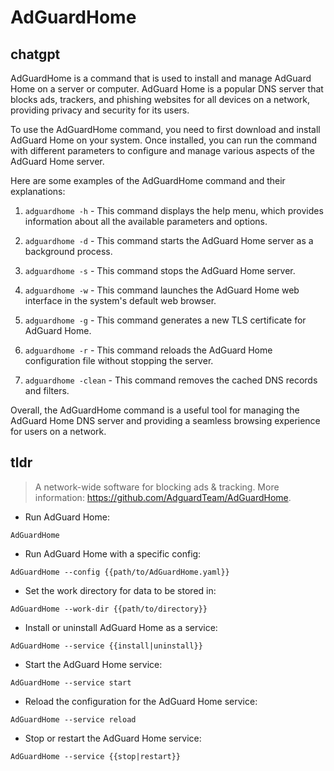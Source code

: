 # AdGuardHome 
## chatgpt 
AdGuardHome is a command that is used to install and manage AdGuard Home on a server or computer. AdGuard Home is a popular DNS server that blocks ads, trackers, and phishing websites for all devices on a network, providing privacy and security for its users.

To use the AdGuardHome command, you need to first download and install AdGuard Home on your system. Once installed, you can run the command with different parameters to configure and manage various aspects of the AdGuard Home server.

Here are some examples of the AdGuardHome command and their explanations:

1. `adguardhome -h` - This command displays the help menu, which provides information about all the available parameters and options.

2. `adguardhome -d` - This command starts the AdGuard Home server as a background process.

3. `adguardhome -s` - This command stops the AdGuard Home server.

4. `adguardhome -w` - This command launches the AdGuard Home web interface in the system's default web browser.

5. `adguardhome -g` - This command generates a new TLS certificate for AdGuard Home.

6. `adguardhome -r` - This command reloads the AdGuard Home configuration file without stopping the server.

7. `adguardhome -clean` - This command removes the cached DNS records and filters.

Overall, the AdGuardHome command is a useful tool for managing the AdGuard Home DNS server and providing a seamless browsing experience for users on a network. 

## tldr 
 
> A network-wide software for blocking ads & tracking.
> More information: <https://github.com/AdguardTeam/AdGuardHome>.

- Run AdGuard Home:

`AdGuardHome`

- Run AdGuard Home with a specific config:

`AdGuardHome --config {{path/to/AdGuardHome.yaml}}`

- Set the work directory for data to be stored in:

`AdGuardHome --work-dir {{path/to/directory}}`

- Install or uninstall AdGuard Home as a service:

`AdGuardHome --service {{install|uninstall}}`

- Start the AdGuard Home service:

`AdGuardHome --service start`

- Reload the configuration for the AdGuard Home service:

`AdGuardHome --service reload`

- Stop or restart the AdGuard Home service:

`AdGuardHome --service {{stop|restart}}`
